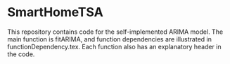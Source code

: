 # SmartHomeTSA
This repository contains code for the self-implemented ARIMA model. The main function is fitARIMA, and function dependencies are illustrated in functionDependency.tex. Each function also has an explanatory header in the code. 
